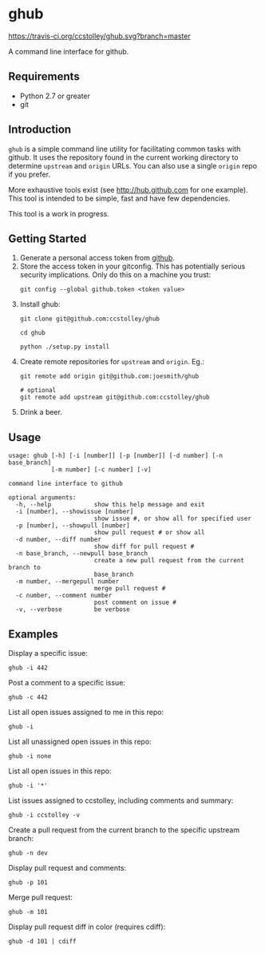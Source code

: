 ghub
====

https://travis-ci.org/ccstolley/ghub.svg?branch=master

A command line interface for github.

## Requirements

- Python 2.7 or greater
- git

## Introduction

`ghub` is a simple command line utility for facilitating common
tasks with github. It uses the repository found in the current
working directory to determine `upstream` and  `origin` URLs. You
can also use a single `origin` repo if you prefer.

More exhaustive tools exist (see http://hub.github.com for one
example). This tool is intended to be simple, fast and have few
dependencies.

This tool is a work in progress.

## Getting Started

1. Generate a personal access token from
   [github](https://github.com/settings/applications).
2. Store the access token in your gitconfig. This has potentially
   serious security implications. Only do this on a machine you trust:
   ```
   git config --global github.token <token value>
   ```
3. Install ghub:
    ```
    git clone git@github.com:ccstolley/ghub
    
    cd ghub
    
    python ./setup.py install
    ```
4. Create remote repositories for `upstream` and `origin`. Eg.:
    ```
    git remote add origin git@github.com:joesmith/ghub

    # optional
    git remote add upstream git@github.com:ccstolley/ghub
    ```
5. Drink a beer.

## Usage
```
usage: ghub [-h] [-i [number]] [-p [number]] [-d number] [-n base_branch]
            [-m number] [-c number] [-v]

command line interface to github

optional arguments:
  -h, --help            show this help message and exit
  -i [number], --showissue [number]
                        show issue #, or show all for specified user
  -p [number], --showpull [number]
                        show pull request # or show all
  -d number, --diff number
                        show diff for pull request #
  -n base_branch, --newpull base_branch
                        create a new pull request from the current branch to
                        base_branch
  -m number, --mergepull number
                        merge pull request #
  -c number, --comment number
                        post comment on issue #
  -v, --verbose         be verbose
```

## Examples

Display a specific issue:
    
    ghub -i 442

Post a comment to a specific issue:

    ghub -c 442

List all open issues assigned to me in this repo:
    
    ghub -i
    
List all unassigned open issues in this repo:

    ghub -i none
    
List all open issues in this repo:

    ghub -i '*'

List issues assigned to ccstolley, including comments and summary:

    ghub -i ccstolley -v

Create a pull request from the current branch to the specific upstream branch:

    ghub -n dev

Display pull request and comments:

    ghub -p 101
    
Merge pull request:

    ghub -m 101

Display pull request diff in color (requires cdiff):
    
    ghub -d 101 | cdiff
